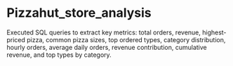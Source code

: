 # Pizzahut_store_analysis
Executed SQL queries to extract key metrics: total orders, revenue, highest-priced pizza, common pizza sizes, top ordered types, category distribution, hourly orders, average daily orders, revenue contribution, cumulative revenue, and top types by category.
